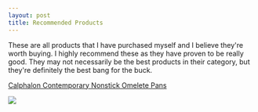 ```yaml
---
layout: post
title: Recommended Products
---
```



These are all products that I have purchased myself and I believe
they're worth buying.  I highly recommend these as they have proven to
be really good.  They may not necessarily be the best products in their
category, but they're definitely the best bang for the buck.


[Calphalon Contemporary Nonstick Omelete Pans][calphalon]

[<img src="http://ecx.images-amazon.com/images/I/319kPPL8A8L.jpg" />][calphalon]


[calphalon]: http://www.amazon.com/gp/product/B000ND1WMO/ref=as_li_ss_il?ie=UTF8&camp=1789&creative=390957&creativeASIN=B000ND1WMO&linkCode=as2&tag=andersonvom-20
  "Calphalon Pans"
